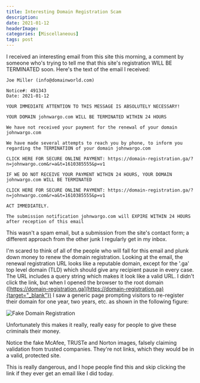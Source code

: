 ```yaml
---
title: Interesting Domain Registration Scam
description: 
date: 2021-01-12
headerImage: 
categories: [Miscellaneous]
tags: post
---
```


I received an interesting email from this site this morning, a comment by someone who's trying to tell me that this site's registration WILL BE TERMINATED soon. Here's the text of the email I received:

```text
Joe Miller (info@domainworld.com)

Notice#: 491343  
Date: 2021-01-12

YOUR IMMEDIATE ATTENTION TO THIS MESSAGE IS ABSOLUTELY NECESSARY!

YOUR DOMAIN johnwargo.com WILL BE TERMINATED WITHIN 24 HOURS

We have not received your payment for the renewal of your domain johnwargo.com

We have made several attempts to reach you by phone, to inform you regarding the TERMINATION of your domain johnwargo.com

CLICK HERE FOR SECURE ONLINE PAYMENT: https://domain-registration.ga/?n=johnwargo.com&r=a&t=1610385555&p=v1

IF WE DO NOT RECEIVE YOUR PAYMENT WITHIN 24 HOURS, YOUR DOMAIN johnwargo.com WILL BE TERMINATED

CLICK HERE FOR SECURE ONLINE PAYMENT: https://domain-registration.ga/?n=johnwargo.com&r=a&t=1610385555&p=v1

ACT IMMEDIATELY.

The submission notification johnwargo.com will EXPIRE WITHIN 24 HOURS after reception of this email
```

This wasn't a spam email, but a submission from the site's contact form; a different approach from the other junk I regularly get in my inbox.

I'm scared to think of all of the people who will fall for this email and plunk down money to renew the domain registration. Looking at the email, the renewal registration URL looks like a reputable domain, except for the '.ga' top level domain (TLD) which should give any recipient pause in every case. The URL includes a query string which makes it look like a valid URL. I didn't click the link, but when I opened the browser to the root domain ([https://domain-registration.ga](https://domain-registration.ga){target="_blank"}) I saw a generic page prompting visitors to re-register their domain for one year, two years, etc. as shown in the following figure:

![Fake Domain Registration](/images/2021/fake-domain-registration.png)

Unfortunately this makes it really, really easy for people to give these criminals their money.

Notice the fake McAfee, TRUSTe and Norton images, falsely claiming validation from trusted companies. They're not links, which they would be in a valid, protected site.

This is really dangerous, and I hope people find this and skip clicking the link if they ever get an email like I did today.